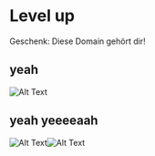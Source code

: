 # Level up
Geschenk: Diese Domain gehört dir!
## yeah
![Alt Text](https://media.giphy.com/media/PqxasEYcJfyyVrsp6X/giphy.gif)
## yeah yeeeeaah
![Alt Text](https://media.giphy.com/media/v1sp6hLhsP0MHCAFvt/giphy.gif)![Alt Text](https://media.giphy.com/media/TiDCLLG0VNyPbTI7Pm/giphy.gif)

